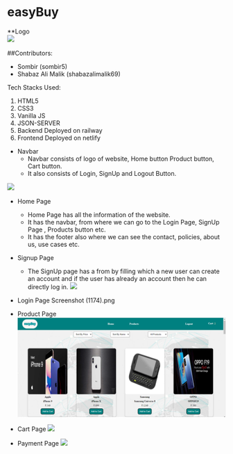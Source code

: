 # easyBuy
**Logo<br/>
 <img src="../images/easyBuy.jpeg" />
 
##Contributors:
* Sombir (sombir5)
* Shabaz Ali Malik (shabazalimalik69)


Tech Stacks Used:
1) HTML5
2) CSS3
3) Vanilla JS
4) JSON-SERVER
5) Backend Deployed on railway
6) Frontend Deployed on netlify

* Navbar
     * Navbar consists of logo of website, Home button Product button, Cart button.
     * It also consists of Login, SignUp and Logout Button.
<img src="../images/navbar.png">

* Home Page
     * Home Page has all the information of the website.
     * It has the navbar, from where we can go to the Login Page, SignUp Page , Products button etc.
     * It has the footer also where we can see the contact, policies, about us, use cases etc.

* Signup Page
     * The SignUp page has a from by filling which a new user can create an account and if the user has already an account then he can directly log in.
      <img src="../images/signup.png" >

* Login Page
 Screenshot (1174).png

* Product Page
  <img src="images/product.png" />

* Cart Page
  <img src="../images/cart.png" />

* Payment Page
  <img src="../images/payment.png" />

    
